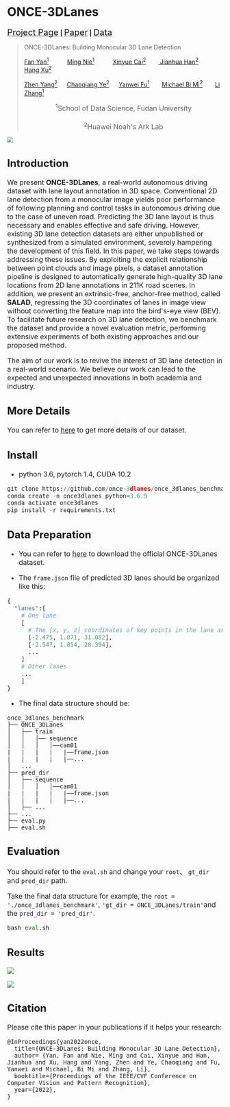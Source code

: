 # ONCE-3DLanes

[<span style='font-size: 20px'>Project Page</span>](https://once-3dlanes.github.io/) **|** [<span style='font-size: 20px'>Paper</span>](https://arxiv.org/pdf/2205.00301.pdf) **|** [<span style='font-size: 20px'>Data</span>](https://drive.google.com/file/d/1-blzGV6Q0R-6aa0dsRHjR9kKiA5o5bqv/view)



>ONCE-3DLanes: Building Monocular 3D Lane Detection
>
><a href="https://fudan-zvg.github.io/"> Fan Yan<sup>1</sup></a>   &emsp;&emsp;&ensp;    <a href="https://fudan-zvg.github.io/">Ming Nie<sup>1</sup></a>   &emsp;&emsp;&ensp;         <a href="https://scholar.google.com/citations?hl=zh-CN&user=_L4ZS9MAAAAJ">Xinyue Cai<sup>2</sup></a> &emsp;&ensp;  <a href="https://scholar.google.com/citations?hl=zh-CN&user=OEPMQEMAAAAJ"> Jianhua Han<sup>2</sup></a>   &emsp;&emsp;  <a href="https://xuhangcn.github.io/">Hang Xu<sup>2</sup></a>
>
><a href="https://scholar.google.com/citations?hl=zh-CN&user=tDjRkvcAAAAJ"> Zhen Yang<sup>2</sup></a>  &emsp;  <a href="https://openreview.net/profile?id=~Chaoqiang_Ye1">Chaoqiang Ye<sup>2</sup></a>  &emsp;  <a href="https://yanweifu.github.io/">Yanwei Fu<sup>1</sup></a>  &emsp;&ensp;   <a href="">Michael Bi Mi<sup>2</sup></a> &emsp;&ensp;  <a href="https://www.robots.ox.ac.uk/~lz/">Li Zhang<sup>1</sup></a> 
>
><center><font size="3"><sup>1</sup>School of Data Science, Fudan University	</center> &emsp;
><center><font size="3"><sup>2</sup>Huawei Noah's Ark Lab		</center>

<img src="C:\Users\Ivan\Desktop\cvpr\once3dlanes_example.png" style="zoom:80%;" />



## Introduction

We present **ONCE-3DLanes**, a real-world autonomous driving dataset with lane layout annotation in 3D space. Conventional 2D lane detection from a monocular image yields poor performance of following planning and control tasks in autonomous driving due to the case of uneven road. Predicting the 3D lane layout is thus necessary and enables effective and safe driving. However, existing 3D lane detection datasets are either unpublished or synthesized from a simulated environment, severely hampering the development of this field. In this paper, we take steps towards addressing these issues. By exploiting the explicit relationship between point clouds and image pixels, a dataset annotation pipeline is designed to automatically generate high-quality 3D lane locations from 2D lane annotations in 211K road scenes. In addition, we present an extrinsic-free, anchor-free method, called **SALAD**, regressing the 3D coordinates of lanes in image view without converting the feature map into the bird's-eye view (BEV).  To facilitate future research on 3D lane detection, we benchmark the dataset and provide a novel evaluation metric, performing extensive experiments of both existing approaches and our proposed method.

The aim of our work is to revive the interest of 3D lane detection in a real-world scenario.
We believe our work can lead to the expected and unexpected innovations in both academia and industry.

## More Details

You can refer to [here](https://once-3dlanes.github.io/3dlanes/) to get more details of our dataset.

## Install

- python 3.6, pytorch 1.4,  CUDA 10.2

```python
git clone https://github.com/once-3dlanes/once_3dlanes_benchmark.git
conda create -n once3dlanes python=3.6.9
conda activate once3dlanes
pip install -r requirements.txt
```

## Data Preparation

- You can refer to [here](https://once-3dlanes.github.io/3dlanes/) to download the official ONCE-3DLanes dataset.

- The `frame.json` file of predicted 3D lanes should be organized like this:

```python
{
  "lanes":[
    # One lane 
    [ 
      # The [x, y, z] coordinates of key points in the lane are listed as follows.
      [-2.475, 1.871, 31.082],
      [-2.547, 1.854, 28.394],        
      ...
    ]
    # Other lanes
    ...
    ]
}
```

- The final data structure should be:

```
once_3dlanes_benchmark
├── ONCE_3DLanes
│   ├── train
│   │   │── sequence
│   │   │   │──cam01 
|   |   |   |	|──frame.json
|   |   |   |	|──...
│   ...
├── pred_dir
│   ├── sequence
│   │   │   │──cam01 
|   |   |   |	|──frame.json
|   |   |   |	|──...
│   ├── ...
├── ...
├── eval.py
├── eval.sh
```

## Evaluation

You should refer to the `eval.sh` and change your `root`、 `gt_dir` and `pred_dir` path.

Take the final data structure for example, the `root = './once_3dlanes_benchmark'`, `'gt_dir = ONCE_3DLanes/train'`and the `pred_dir = 'pred_dir'`.

```python
bash eval.sh
```

## Results

![](https://s2.loli.net/2022/04/21/klh8yCZnW1bX67f.png)

![](https://s2.loli.net/2022/04/21/xRrYPdJacmEbQyB.png)

## Citation

Please cite this paper in your publications if it helps your research:

```
@InProceedings{yan2022once,
  title={ONCE-3DLanes: Building Monocular 3D Lane Detection},
  author= {Yan, Fan and Nie, Ming and Cai, Xinyue and Han, Jianhua and Xu, Hang and Yang, Zhen and Ye, Chaoqiang and Fu, Yanwei and Michael, Bi Mi and Zhang, Li},
  booktitle={Proceedings of the IEEE/CVF Conference on Computer Vision and Pattern Recognition},
  year={2022},
}
```

